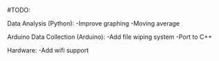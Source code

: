 #TODO:

Data Analysis (Python):
-Improve graphing
-Moving average

Arduino Data Collection (Arduino):
-Add file wiping system
-Port to C++ 

Hardware:
-Add wifi support
